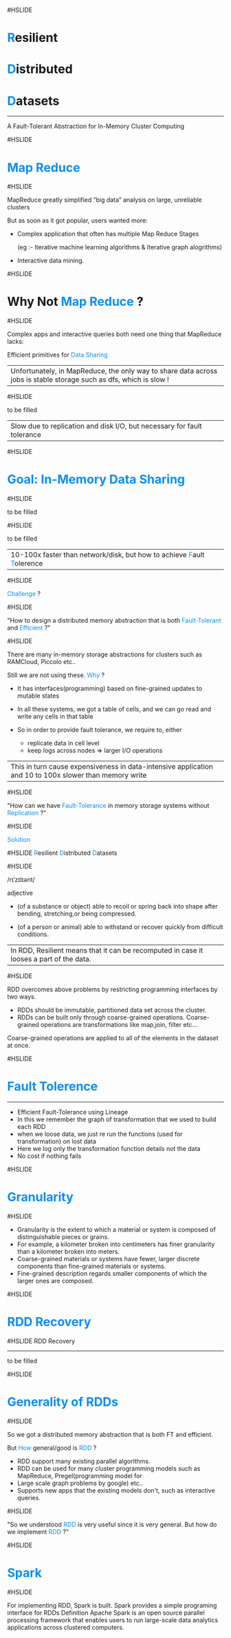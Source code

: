 #HSLIDE

# <span style="color:#0b8ff2;text-align:left">R</span>esilient 
# <span style="color:#0b8ff2;text-align:left">D</span>istributed
# <span style="color:#0b8ff2;text-align:left">D</span>atasets
<hr>
A Fault-Tolerant Abstraction for In-Memory Cluster Computing

#HSLIDE

# <span style="color:#0b8ff2;text-align:left">Map Reduce</span>


#HSLIDE

MapReduce greatly simplified “big data” analysis on large, unreliable clusters 

But as soon as it got popular, users wanted more:

* Complex application that often has multiple Map Reduce Stages

    (eg :- Iterative machine learning algorithms  & Iterative graph alogrithms)
    
* Interactive data mining. 


#HSLIDE

# Why Not <span style="color:#0b8ff2;text-align:left">Map Reduce</span> ?

#HSLIDE

Complex apps and interactive queries both need one thing that MapReduce lacks:

Efficient primitives for <span style="color:#0b8ff2;text-align:left">Data Sharing</span>


<table>
  <tr>
    <td>Unfortunately, in MapReduce, the only way to share data across jobs is stable storage such as dfs, which is slow !</td>
    </tr>
   </table>
    
#HSLIDE

to be filled

<table>
  <tr>
    <td>Slow due to replication and disk I/O, but necessary for fault tolerance </td>
    </tr>
   </table>

#HSLIDE

# <span style="color:#0b8ff2;text-align:left">Goal: In-Memory Data Sharing </span>

#HSLIDE

to be filled

#HSLIDE

to be filled
<table>
  <tr>
    <td>10-100x faster than network/disk, but how to achieve <span style="color:#0b8ff2;text-align:left">F</span>ault <span style="color:#0b8ff2;text-align:left">T</span>olerence</td>
    </tr>
   </table>

#HSLIDE

<span style="color:#0b8ff2;text-align:left">Challenge </span>?

#HSLIDE

"How to design a distributed memory abstraction that is both <span style="color:#0b8ff2;text-align:left">Fault-Tolerant</span> and <span style="color:#0b8ff2;text-align:left">Efficient</span> ?" 

#HSLIDE

There are many in-memory storage abstractions for clusters such as  RAMCloud, Piccolo etc..

Still we are not using these. <span style="color:#0b8ff2;text-align:left">Why</span> ?

* It has interfaces(programming) based on fine-grained updates to mutable states

* In all these systems, we got a table of cells, and  we can go read and write any cells in that table
 
* So in order to provide fault tolerance, we require to, either
     * replicate data in cell level
     * keep logs across nodes => larger I/O operations
        
<table>
  <tr>
    <td>This in turn cause expensiveness in data-intensive application and 10 to 100x slower than memory write</td>
    </tr>
   </table>
 
#HSLIDE  

"How can we have <span style="color:#0b8ff2;text-align:left">Fault-Tolerance</span> in memory storage systems without <span style="color:#0b8ff2;text-align:left">Replication</span> ?" 

#HSLIDE 
 
<span style="color:#0b8ff2;text-align:left"> Solution</span>
 
#HSLIDE 
<span style="color:#0b8ff2;text-align:left">R</span>esilient <span style="color:#0b8ff2;text-align:left">D</span>istributed <span style="color:#0b8ff2;text-align:left">D</span>atasets
   
#HSLIDE   

/rɪˈzɪlɪənt/

adjective

* (of a substance or object) able to recoil or spring back into shape after  bending, stretching,or being compressed. 

* (of a person or animal) able to withstand or recover quickly from difficult conditions.

<table>
  <tr>
    <td>In RDD, Resilient means that it can be recomputed in case it looses a part of the data.</td>
    </tr>
   </table>
   
#HSLIDE

RDD overcomes above problems by restricting programming interfaces by two ways. 
* RDDs should be immutable, partitioned data set across the cluster.
* RDDs can be built only through coarse-grained operations.
Coarse-grained operations are transformations like map,join, filter etc...

Coarse-grained operations are applied to all of the elements in the dataset at once.

#HSLIDE

# <span style="color:#0b8ff2;text-align:left">Fault Tolerence</span>

<hr>

* Efficient Fault-Tolerance using Lineage 
* In this we remember the graph of transformation that we used to build each RDD
* when we loose data, we just re run the functions (used for transformation) on lost data
* Here we log only the transformation function details not the data
* No cost if nothing fails

#HSLIDE

# <span style="color:#0b8ff2;text-align:left">Granularity</span>

#HSLIDE

* Granularity  is the extent to which a material or system is composed of distinguishable pieces or grains. 
* For example, a kilometer broken into centimeters has finer granularity than a  kilometer broken into meters.
* Coarse-grained materials or systems have fewer, larger discrete components than fine-grained materials or systems.
* Fine-grained description regards smaller components of which the larger ones are composed.

#HSLIDE
# <span style="color:#0b8ff2;text-align:left">RDD Recovery</span>

#HSLIDE
RDD Recovery
<hr>
to be filled

#HSLIDE

# <span style="color:#0b8ff2;text-align:left">Generality of RDDs</span>

#HSLIDE

So we got a distributed memory abstraction that is both FT and efficient.

But <span style="color:#0b8ff2;text-align:left">How</span> general/good is  <span style="color:#0b8ff2;text-align:left">RDD</span> ?

* RDD support many existing parallel algorithms.
* RDD can be used for many cluster programming models such as MapReduce, Pregel(programming model for 
* Large scale graph problems by google) etc..
* Supports new apps that the existing models don't, such as interactive queries. 

#HSLIDE

"So we understood <span style="color:#0b8ff2;text-align:left">RDD</span> is very useful since it is very general. But how do we implement <span style="color:#0b8ff2;text-align:left">RDD</span> ?" 

#HSLIDE

# <span style="color:#0b8ff2;text-align:left">Spark</span>

#HSLIDE

For implementing RDD, Spark is built.
Spark provides a simple programing interface for RDDs
Definition
Apache Spark is an open source parallel processing framework that enables users to run large-scale data analytics applications across clustered computers.


